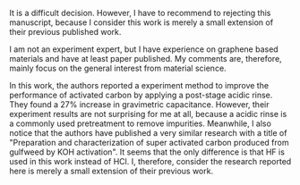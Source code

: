 It is a difficult decision. However, I have to recommend to rejecting this manuscript, because I consider this work is merely a small extension of their previous published work.

I am not an experiment expert, but I have experience on graphene based materials and have at least paper published. My comments are, therefore, mainly focus on the general interest from material science.

In this work, the authors reported a experiment method to improve the performance of activated carbon by applying a post-stage acidic rinse. They found a 27% increase in gravimetric capacitance. However, their experiment results are not surprising for me at all, because a acidic rinse is a commonly used pretreatment to remove impurities. Meanwhile, I also notice that the authors have published a very similar research with a title of "Preparation and characterization of super activated carbon produced from gulfweed by KOH activation". It seems that the only difference is that HF is used in this work instead of HCl. I, therefore, consider the research reported here is merely a small extension of their previous work. 
